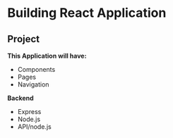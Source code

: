 # Building React Application

## Project

**This Application will have:**

-   Components
-   Pages
-   Navigation

**Backend**

-   Express
-   Node.js
-   API/node.js
